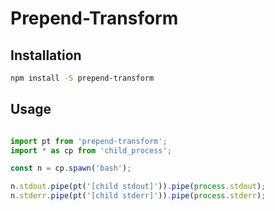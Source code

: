 
# Prepend-Transform

## Installation

```bash
npm install -S prepend-transform
```


## Usage

```javascript

import pt from 'prepend-transform';
import * as cp from 'child_process';

const n = cp.spawn('bash');

n.stdout.pipe(pt('[child stdout]')).pipe(process.stdout);
n.stderr.pipe(pt('[child stderr]')).pipe(process.stderr);

```
